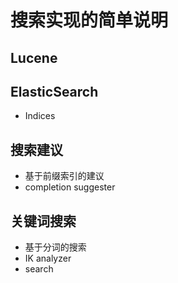
# 搜索实现的简单说明

## Lucene

## ElasticSearch
- Indices

## 搜索建议
- 基于前缀索引的建议
- completion suggester

## 关键词搜索
- 基于分词的搜索
- IK analyzer
- search